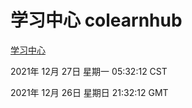 # 学习中心 colearnhub
[学习中心](http://59.174.25.102:56308/colearnhub/)

2021年 12月 27日 星期一 05:32:12 CST

2021年 12月 26日 星期日 21:32:12 GMT
